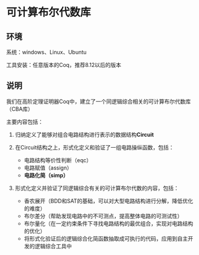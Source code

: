 # 可计算布尔代数库



## 环境

系统：windows、Linux、Ubuntu

工具安装：任意版本的Coq，推荐8.12以后的版本



## 说明

我们在高阶定理证明器Coq中，建立了一个同逻辑综合相关的可计算布尔代数库（CBA库）

主要内容包括：

1. 归纳定义了能够对组合电路结构进行表示的数据结构**Circuit**
2. 在Circuit结构之上，形式化定义和验证了一组电路操纵函数，包括：
   * 电路结构等价性判断（eqc）
   * 电路赋值（assign）
   * **电路化简（simp）**

3. 形式化定义并验证了同逻辑综合有关的可计算布尔代数的内容，包括：
   * 香农展开（BDD和SAT的基础，可以对大型电路结构进行分解，降低优化的难度）
   * 布尔差分（帮助发现电路中的不可测点，提高整体电路的可测试性）
   * 布尔量化（在一定约束条件下寻找电路结构的最优组合，实现对电路结构的优化）
   * 将形式化验证后的逻辑综合化简函数抽取成可执行的代码，应用到自主开发的逻辑综合工具中

